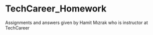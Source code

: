 # TechCareer_Homework
Assignments and answers given by Hamit Mızrak who is instructor at TechCareer
